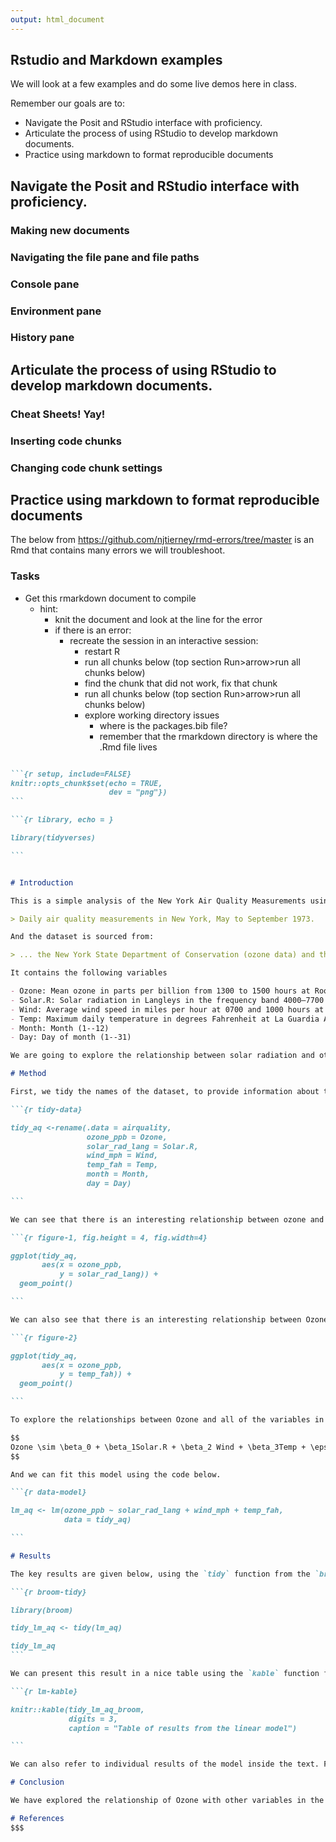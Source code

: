 ```yaml
---
output: html_document
---
```


## Rstudio and Markdown examples

We will look at a few examples and do some live demos here in class.

Remember our goals are to:

- Navigate the Posit and RStudio interface with proficiency.
- Articulate the process of using RStudio to develop markdown documents.
- Practice using markdown to format reproducible documents

## Navigate the Posit and RStudio interface with proficiency.

### Making new documents

### Navigating the file pane and file paths

### Console pane

### Environment pane

### History pane

## Articulate the process of using RStudio to develop markdown documents.

### Cheat Sheets! Yay!

### Inserting code chunks



### Changing code chunk settings



## Practice using markdown to format reproducible documents

The below from <https://github.com/njtierney/rmd-errors/tree/master> is an Rmd that contains many errors we will troubleshoot. 

### Tasks

- Get this rmarkdown document to compile
  - hint:
    - knit the document and look at the line for the error
    - if there is an error:
       - recreate the session in an interactive session:
          - restart R
          - run all chunks below (top section Run>arrow>run all chunks below)
          - find the chunk that did not work, fix that chunk
          - run all chunks below (top section Run>arrow>run all chunks below)
          - explore working directory issues
            - where is the packages.bib file?
            - remember that the rmarkdown directory is where the .Rmd file lives
            

```` markdown

```{r setup, include=FALSE}
knitr::opts_chunk$set(echo = TRUE,
                      dev = "png"})
```

```{r library, echo = }

library(tidyverses)

```


# Introduction

This is a simple analysis of the New York Air Quality Measurements using the R statistical programming language [@Rcore]. As stated in the helpfile `?airquality`, this dataset contains:

> Daily air quality measurements in New York, May to September 1973.

And the dataset is sourced from:

> ... the New York State Department of Conservation (ozone data) and the National Weather Service (meteorological data).

It contains the following variables

- Ozone: Mean ozone in parts per billion from 1300 to 1500 hours at Roosevelt Island.
- Solar.R: Solar radiation in Langleys in the frequency band 4000–7700 Angstroms from 0800 to 1200 hours at Central Park.
- Wind: Average wind speed in miles per hour at 0700 and 1000 hours at LaGuardia Airport.
- Temp: Maximum daily temperature in degrees Fahrenheit at La Guardia Airport.
- Month: Month (1--12)
- Day: Day of month (1--31)

We are going to explore the relationship between solar radiation and other selected variables, solar radiation, wind, and temperature.

# Method

First, we tidy the names of the dataset, to provide information about the units of measurement for Ozone, Solar Radiation, Wind, and Temperature. We do this by renaming the variables and adding a suffix at the end to describe the units. To do this we use the `rename` function from the `dplyr` package[@dplyr].

```{r tidy-data}

tidy_aq <-rename(.data = airquality,
                 ozone_ppb = Ozone,
                 solar_rad_lang = Solar.R,
                 wind_mph = Wind,
                 temp_fah = Temp,
                 month = Month,
                 day = Day)

```

We can see that there is an interesting relationship between ozone and solar radiation in figure 1 below, plotted using ggplot2 [@ggplot2]

```{r figure-1, fig.height = 4, fig.width=4}

ggplot(tidy_aq,
       aes(x = ozone_ppb,
           y = solar_rad_lang)) + 
  geom_point()

```

We can also see that there is an interesting relationship between Ozone and temperature.

```{r figure-2}

ggplot(tidy_aq,
       aes(x = ozone_ppb,
           y = temp_fah)) + 
  geom_point()

```

To explore the relationships between Ozone and all of the variables in the dataset, we can fit a basic linear model, with Ozone as the outcome, and all other variables as the predictors. We can express this as:

$$
Ozone \sim \beta_0 + \beta_1Solar.R + \beta_2 Wind + \beta_3Temp + \epsilon
$$

And we can fit this model using the code below.

```{r data-model}

lm_aq <- lm(ozone_ppb ~ solar_rad_lang + wind_mph + temp_fah,
            data = tidy_aq)

```

# Results

The key results are given below, using the `tidy` function from the `broom` package [@broom] to clean up the data.

```{r broom-tidy}

library(broom)

tidy_lm_aq <- tidy(lm_aq)

tidy_lm_aq
```

We can present this result in a nice table using the `kable` function from the knitr package [@knitr]

```{r lm-kable}

knitr::kable(tidy_lm_aq_broom,
             digits = 3,
             caption = "Table of results from the linear model")

```

We can also refer to individual results of the model inside the text. For example, we can say that the estimated coefficient of Wind miles per hour is `r tidy_lm_aq$estimate[3]`, and the P value of this is `r tidy_lm_aq$p.value[3]`.

# Conclusion

We have explored the relationship of Ozone with other variables in the airquality dataset

# References
$$$
````
